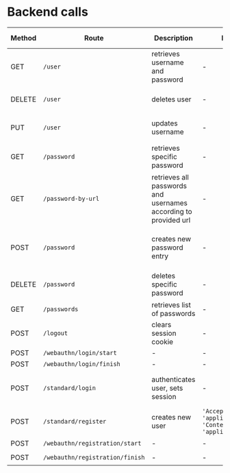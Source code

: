 # Backend calls
| Method | Route | Description | Header | Body | Requires Cookie | Return | Additional Information
|---|---|---|---|---|---|---|---|
| GET | `/user` | retrieves username and password | - | - | ✔️ | `{"Name": "johndoe", "MasterPassword": "my-master-passwd"}` | - |
| DELETE | `/user` | deletes user | - | - | ✔️ | `{"Status": "REMOVED", "Error": ""}`| [remove passwords before user](https://github.com/keycloud/keycloud/issues/25) |
| PUT | `/user` |  updates username | - | - | ✔️ | - | [user updating not working](https://github.com/keycloud/keycloud/issues/26) |
| GET | `/password` | retrieves specific password | - | `{"username": "johndoe", "url": "john.doe"}` | ✔️ | - | [GET password not working](https://github.com/keycloud/keycloud/issues/28) |
| GET | `/password-by-url` | retrieves all passwords and usernames according to provided url | - | `{"url": "john.doe"}` | ✔️ | `[{"Password":"doejohn","Id":"9","Url":"john.doe","Username":"johndoe"},{...}}]` | - |
| POST | `/password` | creates new password entry | - | `{"username": "johndoe", "password": "doejohn", "url": "john.doe"}` | ✔️ | `{"Status": "CREATED", "Error": ""}` | - |
| DELETE | `/password` | deletes specific password | - | `{"username": "johndoe", "url": "john.doe"}` | ✔️ | `{"Status": "REMOVED", "Error": ""}` | - |
| GET | `/passwords` | retrieves list of passwords | - | - | ✔️ | `[{"Password": "doejohn", "Id": "3", "Url": "john.doe"}, ...]` | - |
| POST | `/logout` | clears session cookie | - | - | ✔️ | - | - |
| POST | `/webauthn/login/start` | - | - | - | ❌ | - | - |
| POST | `/webauthn/login/finish` | - | - | - | ❌ | - | - |
| POST | `/standard/login` | authenticates user, sets session | - | `{"username": "johndoe", "password": "my-master-passwd"}` | ❌ | cookie: `keycloud-main` | - |
| POST | `/standard/register` | creates new user | `'Accept': 'application/json'` <br> `'Content-Type': 'application/json'` | `{"username": "johndoe", "mail": "john@doe.com"}` | ❌ | generated masterpassword | - |
| POST | `/webauthn/registration/start` | - | - | - | ✔️ | - | - |
| POST | `/webauthn/registration/finish` | - | - | - | ✔️ | - | - |

